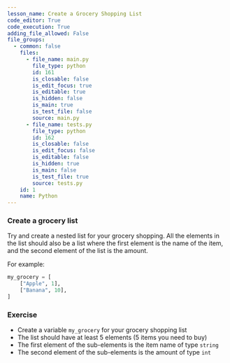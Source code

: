 ```yaml
---
lesson_name: Create a Grocery Shopping List
code_editor: True
code_execution: True
adding_file_allowed: False
file_groups:
  - common: false
    files:
      - file_name: main.py
        file_type: python
        id: 161
        is_closable: false
        is_edit_focus: true
        is_editable: true
        is_hidden: false
        is_main: true
        is_test_file: false
        source: main.py
      - file_name: tests.py
        file_type: python
        id: 162
        is_closable: false
        is_edit_focus: false
        is_editable: false
        is_hidden: true
        is_main: false
        is_test_file: true
        source: tests.py
    id: 1
    name: Python
---
```


### Create a grocery list

Try and create a nested list for your grocery shopping. All the elements in the list should also be a list where the first element is the name of the item, and the second element of the list is the amount.

For example:

```python
my_grocery = [
    ["Apple", 1],
    ["Banana", 10],
]
```

### Exercise

<ul>
<li id="test-1">Create a variable <code>my_grocery</code> for your grocery shopping list</li>
<li id="test-2">The list should have at least 5 elements (5 items you need to buy)</li>
<li id="test-3">The first element of the sub-elements is the item name of type <code>string</code></li>
<li id="test-4">The second element of the sub-elements is the amount of type <code>int</code></li>
</ul>
